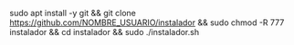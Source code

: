sudo apt install -y git && git clone https://github.com/NOMBRE_USUARIO/instalador && sudo chmod -R 777 instalador && cd instalador && sudo ./instalador.sh
